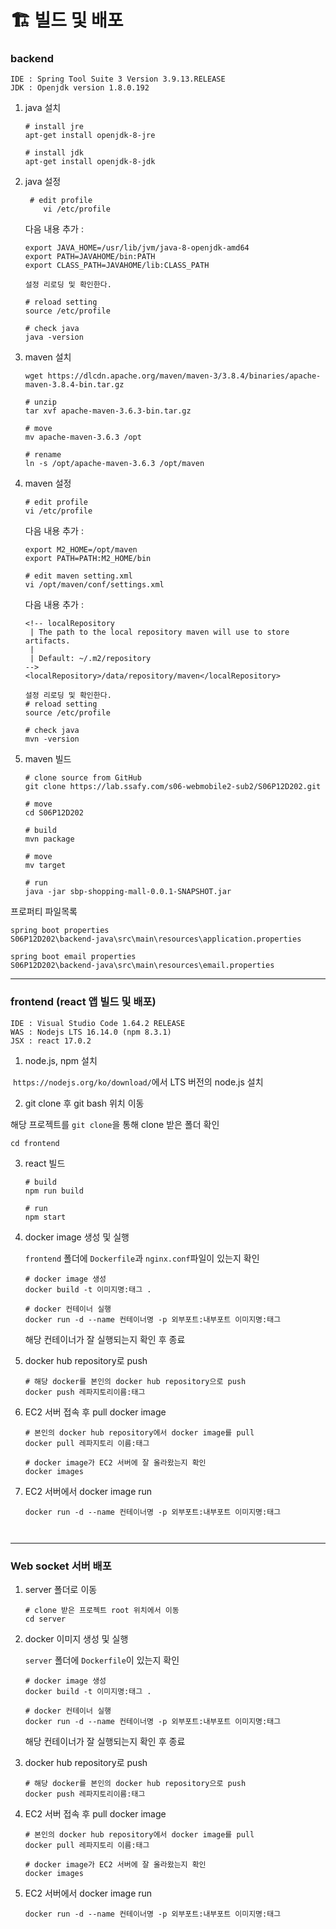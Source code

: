 

# :building_construction: 빌드 및 배포

### backend

```
IDE : Spring Tool Suite 3 Version 3.9.13.RELEASE
JDK : Openjdk version 1.8.0.192
```

1. java 설치

   ```shell
   # install jre
   apt-get install openjdk-8-jre
   
   # install jdk
   apt-get install openjdk-8-jdk
   ```

2. java 설정

   ```shell
    # edit profile
       vi /etc/profile
   ```

   다음 내용 추가 :

   ```
   export JAVA_HOME=/usr/lib/jvm/java-8-openjdk-amd64
   export PATH=JAVAHOME/bin:PATH
   export CLASS_PATH=JAVAHOME/lib:CLASS_PATH
   ```

   ```shell
   설정 리로딩 및 확인한다.
   
   # reload setting
   source /etc/profile
   
   # check java
   java -version
   ```

3. maven 설치

   ```shell
   wget https://dlcdn.apache.org/maven/maven-3/3.8.4/binaries/apache-maven-3.8.4-bin.tar.gz
   
   # unzip
   tar xvf apache-maven-3.6.3-bin.tar.gz
   
   # move
   mv apache-maven-3.6.3 /opt
   
   # rename
   ln -s /opt/apache-maven-3.6.3 /opt/maven
   ```

4. maven 설정

   ```shell
   # edit profile
   vi /etc/profile
   ```

   다음 내용 추가 :

   ```
   export M2_HOME=/opt/maven
   export PATH=PATH:M2_HOME/bin
   ```

   ```shell
   # edit maven setting.xml
   vi /opt/maven/conf/settings.xml
   ```

   다음 내용 추가 : 

   ```null
   <!-- localRepository
    | The path to the local repository maven will use to store artifacts.
    |
    | Default: ~/.m2/repository
   -->
   <localRepository>/data/repository/maven</localRepository>
   ```

   ```shell
   설정 리로딩 및 확인한다.
   # reload setting
   source /etc/profile
   
   # check java
   mvn -version
   ```

5. maven 빌드

   ```shell
   # clone source from GitHub
   git clone https://lab.ssafy.com/s06-webmobile2-sub2/S06P12D202.git
   
   # move
   cd S06P12D202
   
   # build
   mvn package
   
   # move
   mv target
       
   # run
   java -jar sbp-shopping-mall-0.0.1-SNAPSHOT.jar
   ```

프로퍼티 파일목록

```
spring boot properties
S06P12D202\backend-java\src\main\resources\application.properties

spring boot email properties
S06P12D202\backend-java\src\main\resources\email.properties
```



---

### frontend (react 앱 빌드 및 배포)

```
IDE : Visual Studio Code 1.64.2 RELEASE
WAS : Nodejs LTS 16.14.0 (npm 8.3.1)
JSX : react 17.0.2
```

1.  node.js, npm 설치

​	`https://nodejs.org/ko/download/`에서 LTS 버전의 node.js 설치

2.  git clone 후 git bash 위치 이동

   해당 프로젝트를 `git clone`을 통해 clone 받은 폴더 확인 

   ```shell
   cd frontend
   ```

3. react 빌드

   ```shell
   # build
   npm run build
   
   # run 
   npm start
   ```

4. docker image 생성 및 실행

   `frontend` 폴더에 `Dockerfile`과 `nginx.conf`파일이 있는지 확인

   ```shell
   # docker image 생성
   docker build -t 이미지명:태그 .
   
   # docker 컨테이너 실행
   docker run -d --name 컨테이너명 -p 외부포트:내부포트 이미지명:태그
   ```

   해당 컨테이너가 잘 실행되는지 확인 후 종료

5. docker hub repository로 push

   ```shell
   # 해당 docker를 본인의 docker hub repository으로 push
   docker push 레파지토리이름:태그
   ```

6. EC2 서버 접속 후 pull docker image

   ```shell
   # 본인의 docker hub repository에서 docker image를 pull
   docker pull 레파지토리 이름:태그
   
   # docker image가 EC2 서버에 잘 올라왔는지 확인
   docker images
   ```

7. EC2 서버에서 docker image run

   ```shell
   docker run -d --name 컨테이너명 -p 외부포트:내부포트 이미지명:태그



---

### Web socket 서버 배포

1. server 폴더로 이동

   ```shell
   # clone 받은 프로젝트 root 위치에서 이동
   cd server
   ```

2. docker 이미지 생성 및 실행

   `server` 폴더에 `Dockerfile`이 있는지 확인

   ```shell
   # docker image 생성
   docker build -t 이미지명:태그 .
   
   # docker 컨테이너 실행
   docker run -d --name 컨테이너명 -p 외부포트:내부포트 이미지명:태그
   ```

   해당 컨테이너가 잘 실행되는지 확인 후 종료

3. docker hub repository로 push

   ```shell
   # 해당 docker를 본인의 docker hub repository으로 push
   docker push 레파지토리이름:태그
   ```

4. EC2 서버 접속 후 pull docker image

   ```shell
   # 본인의 docker hub repository에서 docker image를 pull
   docker pull 레파지토리 이름:태그
   
   # docker image가 EC2 서버에 잘 올라왔는지 확인
   docker images
   ```

5. EC2 서버에서 docker image run

   ```shell
   docker run -d --name 컨테이너명 -p 외부포트:내부포트 이미지명:태그
   ```

